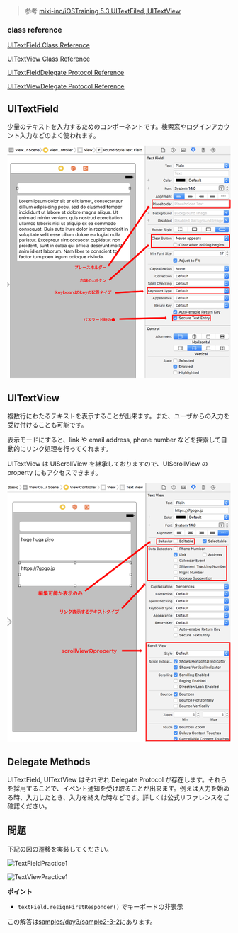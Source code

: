 > 参考 [mixi-inc/iOSTraining 5.3 UITextFiled, UITextView](https://github.com/mixi-inc/iOSTraining/wiki/5.3-UITextFiled,-UITextView)

### class reference

[UITextField Class Reference](https://developer.apple.com/reference/uikit/uitextfield)

[UITextView Class Reference](https://developer.apple.com/reference/uikit/uitextview)

[UITextFieldDelegate Protocol Reference](https://developer.apple.com/reference/uikit/uitextfielddelegate)

[UITextViewDelegate Protocol Reference](https://developer.apple.com/reference/uikit/uitextviewdelegate)

## UITextField

少量のテキストを入力するためのコンポーネントです。検索窓やログインアカウント入力などのよく使われます。

![textFieldAttributes](./images/2_3_2/image1.png)

## UITextView

複数行にわたるテキストを表示することが出来ます。また、ユーザからの入力を受け付けることも可能です。

表示モードにすると、link や email address, phone number などを探索して自動的にリンク処理を行ってくれます。

UITextView は UIScrollView を継承しておりますので、UIScrollView の property にもアクセスできます。

![textViewAttributes](./images/2_3_2/image2.png)

## Delegate Methods

UITextField, UITextView はそれぞれ Delegate Protocol が存在します。それらを採用することで、イベント通知を受け取ることが出来ます。例えば入力を始める時、入力したとき、入力を終えた時などです。詳しくは公式リファレンスをご確認ください。

## 問題

下記の図の遷移を実装してください。

![TextFieldPractice1](https://raw.github.com/mixi-inc/iOSTraining/master/Doc/Images/5.3/TextFieldPractice1.png)

![TextViewPractice1](https://raw.github.com/mixi-inc/iOSTraining/master/Doc/Images/5.3/TextViewPractice1.png)

**ポイント**
- `textField.resignFirstResponder()` でキーボードの非表示

この解答は[samples/day3/sample2-3-2](../../samples/day3/sample2-3-2)にあります。
